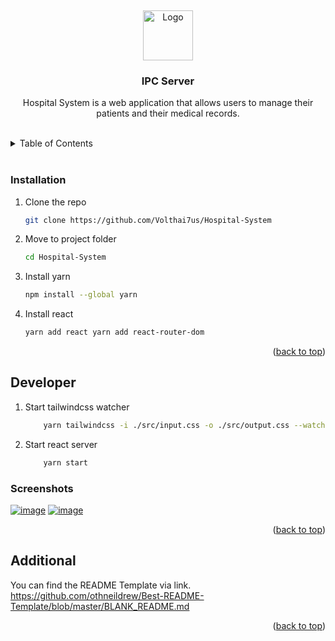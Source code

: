 <!-- Improved compatibility of back to top link: See: https://github.com/othneildrew/Best-README-Template/pull/73 -->

<a name="readme-top"></a>
<br />

<div align="center">
  <a href="https://github.com/Volthai7us/IPC-Server/">
    <img src="https://avatars.githubusercontent.com/u/72819472?v=4" alt="Logo" width="80" height="80">
  </a>

<h3 align="center">IPC Server</h3>

  <p align="center">
  Hospital System is a web application that allows users to manage their patients and their medical records. 
    <br /> <br />
  </p>
</div>

<details>
  <summary>Table of Contents</summary>
  <ol>
    <li>
      <ul>
        <li><a href="#prerequisites">Prerequisites</a></li>
        <li><a href="#installation">Installation</a></li>
      </ul>
    </li>
    <li><a href="#usage">Usage</a></li>
    <li><a href="#license">License</a></li>
    <li><a href="#contact">Contact</a></li>
  </ol>
</details>
<br />

### Installation

1. Clone the repo
   ```sh
   git clone https://github.com/Volthai7us/Hospital-System
   ```
2. Move to project folder
   ```sh
   cd Hospital-System
   ```
3. Install yarn
   ```sh
   npm install --global yarn
   ```
4. Install react
   ```sh 
   yarn add react yarn add react-router-dom
   ```
<p align="right">(<a href="#readme-top">back to top</a>)</p>

## Developer

1. Start tailwindcss watcher
   ```sh
       yarn tailwindcss -i ./src/input.css -o ./src/output.css --watch
   ```
2. Start react server
   ```sh
       yarn start
   ```

### Screenshots

<a href="https://ibb.co/GQKw3L0"><img src="https://i.ibb.co/PG7pznN/image.png" alt="image" border="0"></a>
<a href="https://ibb.co/4FM7FDn"><img src="https://i.ibb.co/p1Zx1sB/image.png" alt="image" border="0"></a>

<p align="right">(<a href="#readme-top">back to top</a>)</p>

<!-- CONTACT -->

## Additional

You can find the README Template via link.
https://github.com/othneildrew/Best-README-Template/blob/master/BLANK_README.md

<p align="right">(<a href="#readme-top">back to top</a>)</p>
